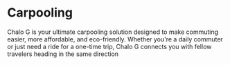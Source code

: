 # Carpooling
Chalo G is your ultimate carpooling solution designed to make commuting easier, more affordable, and eco-friendly. Whether you're a daily commuter or just need a ride for a one-time trip, Chalo G connects you with fellow travelers heading in the same direction

